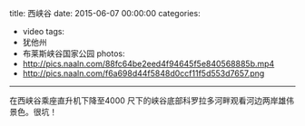 title: 西峡谷
date: 2015-06-07 00:00:00
categories:
- video
tags:
- 犹他州
- 布莱斯峡谷国家公园
photos:
- http://pics.naaln.com/88fc64be2eed4f94645f5e840568885b.mp4
- http://pics.naaln.com/f6a698d44f5848d0ccf11f5d553d7657.png
---

在西峡谷乘座直升机下降至4000 尺下的峡谷底部科罗拉多河畔观看河边两岸雄伟景色。很坑！